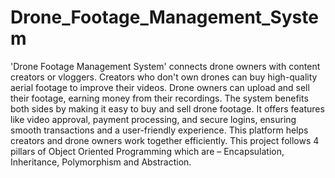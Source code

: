 # Drone_Footage_Management_System
'Drone Footage Management System' connects drone owners with content creators or vloggers. Creators who don't own drones can buy high-quality aerial footage to improve their videos. Drone owners can upload and sell their footage, earning money from their recordings. The system benefits both sides by making it easy to buy and sell drone footage. It offers features like video approval, payment processing, and secure logins, ensuring smooth transactions and a user-friendly experience. This platform helps creators and drone owners work together efficiently.
This project follows 4 pillars of Object Oriented Programming which are – Encapsulation, Inheritance, Polymorphism and Abstraction.
